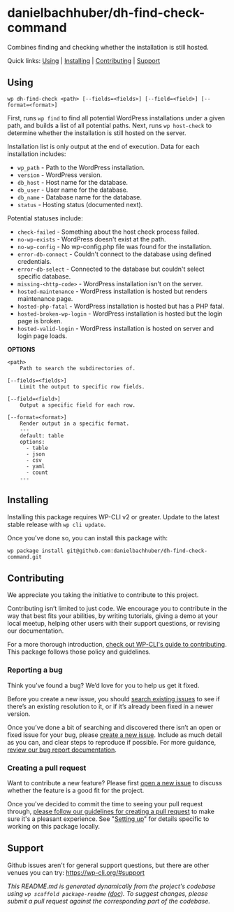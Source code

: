 danielbachhuber/dh-find-check-command
=====================================

Combines finding and checking whether the installation is still hosted.



Quick links: [Using](#using) | [Installing](#installing) | [Contributing](#contributing) | [Support](#support)

## Using

~~~
wp dh-find-check <path> [--fields=<fields>] [--field=<field>] [--format=<format>]
~~~

First, runs `wp find` to find all potential WordPress installations under
a given path, and builds a list of all potential paths. Next, runs
`wp host-check` to determine whether the installation is still hosted on
the server.

Installation list is only output at the end of execution. Data for each
installation includes:

* `wp_path` - Path to the WordPress installation.
* `version` - WordPress version.
* `db_host` - Host name for the database.
* `db_user` - User name for the database.
* `db_name` - Database name for the database.
* `status` - Hosting status (documented next).

Potential statuses include:

* `check-failed` - Something about the host check process failed.
* `no-wp-exists` - WordPress doesn't exist at the path.
* `no-wp-config` - No wp-config.php file was found for the installation.
* `error-db-connect` - Couldn't connect to the database using defined credentials.
* `error-db-select` - Connected to the database but couldn't select specific database.
* `missing-<http-code>` - WordPress installation isn't on the server.
* `hosted-maintenance` - WordPress installation is hosted but renders maintenance page.
* `hosted-php-fatal` - WordPress installation is hosted but has a PHP fatal.
* `hosted-broken-wp-login` - WordPress installation is hosted but the login page is broken.
* `hosted-valid-login` - WordPress installation is hosted on server and login page loads.

**OPTIONS**

	<path>
		Path to search the subdirectories of.

	[--fields=<fields>]
		Limit the output to specific row fields.

	[--field=<field>]
		Output a specific field for each row.

	[--format=<format>]
		Render output in a specific format.
		---
		default: table
		options:
		  - table
		  - json
		  - csv
		  - yaml
		  - count
		---

## Installing

Installing this package requires WP-CLI v2 or greater. Update to the latest stable release with `wp cli update`.

Once you've done so, you can install this package with:

    wp package install git@github.com:danielbachhuber/dh-find-check-command.git

## Contributing

We appreciate you taking the initiative to contribute to this project.

Contributing isn’t limited to just code. We encourage you to contribute in the way that best fits your abilities, by writing tutorials, giving a demo at your local meetup, helping other users with their support questions, or revising our documentation.

For a more thorough introduction, [check out WP-CLI's guide to contributing](https://make.wordpress.org/cli/handbook/contributing/). This package follows those policy and guidelines.

### Reporting a bug

Think you’ve found a bug? We’d love for you to help us get it fixed.

Before you create a new issue, you should [search existing issues](https://github.com/danielbachhuber/dh-find-check-command/issues?q=label%3Abug%20) to see if there’s an existing resolution to it, or if it’s already been fixed in a newer version.

Once you’ve done a bit of searching and discovered there isn’t an open or fixed issue for your bug, please [create a new issue](https://github.com/danielbachhuber/dh-find-check-command/issues/new). Include as much detail as you can, and clear steps to reproduce if possible. For more guidance, [review our bug report documentation](https://make.wordpress.org/cli/handbook/bug-reports/).

### Creating a pull request

Want to contribute a new feature? Please first [open a new issue](https://github.com/danielbachhuber/dh-find-check-command/issues/new) to discuss whether the feature is a good fit for the project.

Once you've decided to commit the time to seeing your pull request through, [please follow our guidelines for creating a pull request](https://make.wordpress.org/cli/handbook/pull-requests/) to make sure it's a pleasant experience. See "[Setting up](https://make.wordpress.org/cli/handbook/pull-requests/#setting-up)" for details specific to working on this package locally.

## Support

Github issues aren't for general support questions, but there are other venues you can try: https://wp-cli.org/#support


*This README.md is generated dynamically from the project's codebase using `wp scaffold package-readme` ([doc](https://github.com/wp-cli/scaffold-package-command#wp-scaffold-package-readme)). To suggest changes, please submit a pull request against the corresponding part of the codebase.*
